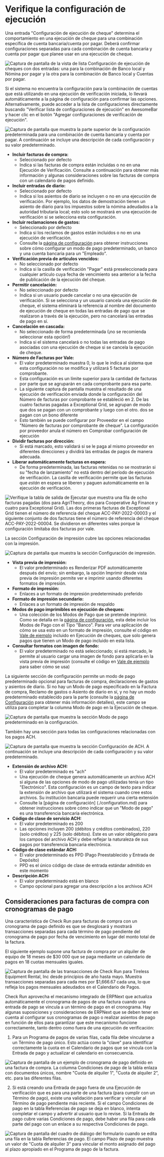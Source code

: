 # Verifique la configuración de ejecución

Una entrada "Configuración de ejecución de cheque" determina el comportamiento en una ejecución de cheque para una combinación específica de cuenta bancaria/cuenta por pagar. Deberá confirmar configuraciones separadas para cada combinación de cuenta bancaria y cuenta por pagar que planee usar en una ejecución de cheque.

![Captura de pantalla de la vista de lista Configuración de ejecución de cheques con dos entradas: una para la combinación de Banco local y Nómina por pagar y la otra para la combinación de Banco local y Cuentas por pagar.](./assets/SettingsList.png)

Si el sistema no encuentra la configuración para la combinación de cuentas que está utilizando en una ejecución de verificación iniciada, lo llevará automáticamente a la página de configuración para confirmar las opciones. Alternativamente, puede acceder a la lista de configuraciones directamente buscando "Verificar lista de configuraciones de ejecución" en AwesomeBar y hacer clic en el botón "Agregar configuraciones de verificación de ejecución".

![Captura de pantalla que muestra la parte superior de la configuración predeterminada para una combinación de cuenta bancaria y cuenta por pagar. A continuación se incluye una descripción de cada configuración y su valor predeterminado.](./assets/Settings_Main.png)

- **Incluir facturas de compra:**
    - Seleccionado por defecto
    - Indica si las facturas de compra están incluidas o no en una Ejecución de Verificación. Consulte a continuación para obtener más información y algunas consideraciones sobre las facturas de compra con un calendario de pagos definido.
- **Incluir entradas de diario:**
    - Seleccionado por defecto
    - Indica si los asientos de diario se incluyen o no en una ejecución de verificación. Por ejemplo, los datos de demostración tienen un asiento de diario para los impuestos sobre la nómina adeudados a la autoridad tributaria local; esto solo se mostrará en una ejecución de verificación si se selecciona esta configuración.
- **Incluir reclamaciones de gastos:**
    - Seleccionado por defecto
    - Indica si los reclamos de gastos están incluidos o no en una ejecución de verificación.
    - Consulte la [página de configuración](./configuration.md) para obtener instrucciones sobre cómo configurar un modo de pago predeterminado, un banco y una cuenta bancaria para un "Empleado".
- **Verificación previa de artículos vencidos:**
    - No seleccionado por defecto
    - Indica si la casilla de verificación "Pagar" está preseleccionada para cualquier artículo cuya fecha de vencimiento sea anterior a la fecha de publicación de la ejecución del cheque.
- **Permitir cancelación:**
    - No seleccionado por defecto
    - Indica si un usuario puede cancelar o no una ejecución de verificación. Si se selecciona y un usuario cancela una ejecución de cheque, el sistema eliminará la referencia al nombre del documento de ejecución de cheque en todas las entradas de pago que se realizaron a través de la ejecución, pero no cancelará las entradas de pago en sí.
- **Cancelación en cascada:**
    - No seleccionado de forma predeterminada (¡no se recomienda seleccionar esta opción!)
    - Indica si el sistema cancelará o no todas las entradas de pago asociadas con una ejecución de cheque si se cancela la ejecución de cheque.
- **Número de Facturas por Vale:**
    - El valor predeterminado muestra 0, lo que le indica al sistema que esta configuración no se modifica y utilizará 5 facturas por comprobante.
    - Esta configuración es un límite superior para la cantidad de facturas por parte que se agruparán en cada comprobante para esa parte.
    - La siguiente captura de pantalla muestra el resultado de una ejecución de verificación enviada donde la configuración del Número de facturas por comprobante se estableció en 2. De las cuatro facturas pagadas a Exceptional Grid, se agrupan de modo que dos se pagan con un comprobante y luego con el otro. dos se pagan con un bono diferente
    - Esto también se puede configurar por Proveedor en el campo "Número de facturas por comprobante de cheque". La configuración por proveedor anula el número en Comprobar configuración de ejecución
- **Dividir facturas por dirección:**
    - Si está marcado, esto validará si se le paga al mismo proveedor en diferentes direcciones y dividirá las entradas de pagos de manera adecuada.
- **Liberar automáticamente facturas en espera:**
    - De forma predeterminada, las facturas retenidas no se mostrarán si su "fecha de lanzamiento" no está dentro del período de ejecución de verificación. La casilla de verificación permite que las facturas que _están_ en espera se liberen y paguen automáticamente en la ejecución de verificación.

![Verifique la tabla de salida de Ejecutar que muestra una fila de ocho facturas pagadas (dos para AgriTheory, dos para Cooperative Ag Finance y cuatro para Exceptional Grid). Las dos primeras facturas de Exceptional Grid tienen el número de referencia del cheque ACC-PAY-2022-00003 y el siguiente conjunto de dos facturas tiene el número de referencia del cheque ACC-PAY-2022-00004. Se dividieron en diferentes vales porque la configuración limitaba dos facturas por vale.](./assets/VoucherGroup.png)

La sección Configuración de impresión cubre las opciones relacionadas con la impresión.

![Captura de pantalla que muestra la sección Configuración de impresión.](./assets/settings_print_section.png)

- **Vista previa de impresión:**
    - El valor predeterminado es Renderizar PDF automáticamente después del envío; sin embargo, la opción Imprimir desde vista previa de impresión permite ver e imprimir usando diferentes formatos de impresión.
- **Formato de impresión:**
    - Enlaces a un formato de impresión predeterminado preferido
- **Formato de impresión secundario:**
    - Enlaces a un formato de impresión de respaldo
- **Modos de pago imprimibles en ejecución de cheques:**
    - Una colección de los Modos de Pago que se pretende imprimir. Como se detalla en la [página de configuración](./configuration.md), esta debe incluir los Modos de Pago con el Tipo "Banco". Para ver una aplicación de cómo se usa esto en un formato de impresión, consulte el código en [Vale de ejemplo](./exampleprint.md) incluido en Ejecución de cheques, que solo genera pagos que tienen un Modo de pago incluido en esta lista.
- **Consultar formatos con imagen de fondo:**
    - El valor predeterminado no está seleccionado; si está marcado, le permite al usuario cargar una imagen de fondo para aplicarla en la vista previa de impresión (consulte el código en [Vale de ejemplo](./exampleprint.md) para saber cómo se usa)

La siguiente sección de configuración permite un modo de pago predeterminado opcional para facturas de compra, declaraciones de gastos y asientos de diario. Si no hay un Modo de pago especificado en la Factura de compra, Reclamo de gastos o Asiento de diario en sí, y no hay un modo predeterminado establecido para la parte (consulte la [página de Configuración](./configuration.md) para obtener más información detalles), este campo se utiliza para completar la columna Modo de pago en la Ejecución de cheque.

![Captura de pantalla que muestra la sección Modo de pago predeterminado en la configuración.](./assets/Settings_MOP.png)

También hay una sección para todas las configuraciones relacionadas con los pagos ACH.

![Captura de pantalla que muestra la sección Configuración de ACH. A continuación se incluye una descripción de cada configuración y su valor predeterminado.](./assets/Settings_ACH.png)

- **Extensión de archivo ACH:**
    - El valor predeterminado es "ach"
    - Una ejecución de cheque genera automáticamente un archivo ACH si alguna de las opciones de modo de pago utilizadas tenía un tipo "Electrónico". Esta configuración es un campo de texto para indicar la extensión de archivo que utilizará el sistema cuando cree estos archivos. Su institución bancaria puede requerir una cierta extensión
    - Consulte la [página de configuración] (./configuration.md) para obtener instrucciones sobre cómo indicar que un "Modo de pago" es una transferencia bancaria electrónica.
- **Código de clase de servicio ACH:**
    - El valor predeterminado es 200
    - Las opciones incluyen 200 (débitos y créditos combinados), 220 (solo créditos) y 225 (solo débitos). Este es un valor obligatorio para los campos del archivo ACH y debe reflejar la naturaleza de sus pagos por transferencia bancaria electrónica.
- **Código de clase estándar ACH:**
    - El valor predeterminado es PPD (Pago Preestablecido y Entrada de Depósito)
    - PPD es el único código de clase de entrada estándar admitido en este momento
- **Descripción ACH:**
    - El valor predeterminado está en blanco
    - Campo opcional para agregar una descripción a los archivos ACH

## Consideraciones para facturas de compra con cronogramas de pago

Una característica de Check Run para facturas de compra con un cronograma de pago definido es que se desglosará y mostrará transacciones separadas para cada término de pago pendiente del cronograma de pago por fecha de vencimiento en lugar del monto total de la factura.

El siguiente ejemplo supone una factura de compra por un alquiler de equipo de 18 meses de $30 000 que se paga mediante un calendario de pagos en 18 cuotas mensuales iguales.

![Captura de pantalla de las transacciones de Check Run para Tireless Equipment Rental, Inc desde principios de año hasta mayo. Muestra transacciones separadas para cada mes por $1,666.67 cada una, lo que refleja los pagos mensuales adeudados en el Calendario de Pagos.](./assets/PaymentScheduleTransactions.png)

Check Run aprovecha el mecanismo integrado de ERPNext que actualiza automáticamente el cronograma de pagos de una factura cuando una entrada de pago se vincula a un término de pago en el cronograma. Hay algunas suposiciones y consideraciones de ERPNext que se deben tener en cuenta al configurar sus cronogramas de pago o realizar asientos de pago en función de ellos para garantizar que este mecanismo funcione correctamente, tanto dentro como fuera de una ejecución de verificación:

1. Para un Programa de pagos de varias filas, cada fila debe vincularse a un Término de pago único. Esto actúa como la "clave" para identificar correctamente la cuota en el Calendario de pagos que se vincula con la Entrada de pago y actualizar el calendario en consecuencia.

![Captura de pantalla de un ejemplo de cronograma de pago definido en una factura de compra. La columna Condiciones de pago de la tabla enlaza con documentos únicos, nombre "Cuota de alquiler 1", "Cuota de alquiler 2", etc. para las diferentes filas.](./assets/InvoicePaymentScheduleExample.png)

2. Si está creando una Entrada de pago fuera de una Ejecución de verificación que es para una parte de una factura (para cumplir con un Término de pago), existe una validación para verificar y vincular al Término de pago pendiente más reciente. Si el campo Condiciones de pago en la tabla Referencias de pago se deja en blanco, intenta completar el campo y advertir al usuario que lo revise. Si la Entrada de pago cubre varias Condiciones de pago, debe haber una fila para cada parte del pago con un enlace a su respectiva Condiciones de pago.

![Captura de pantalla del cuadro de diálogo del formulario cuando se edita una fila en la tabla Referencias de pago. El campo Plazo de pago muestra un valor de "Cuota de alquiler 3" para vincular el monto asignado del pago al plazo apropiado en el Programa de pago de la factura.](./assets/PaymentEntryPaymentTerm.png)

